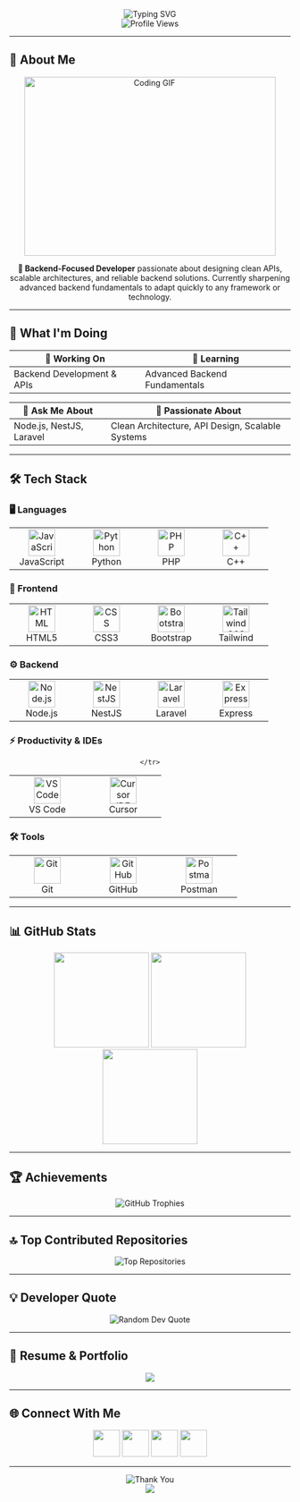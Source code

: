 <!-- Typing SVG Header -->
<div align="center">
  <img src="https://readme-typing-svg.herokuapp.com?font=Fira+Code&weight=600&size=32&pause=1000&color=8B5CF6&center=true&vCenter=true&width=950&height=100&lines=👋+Hey,+I'm+Faizul+Islam+Bhuiyan+(Bitto);🔥+Backend-Focused+Dev;🚀+Node.js+%7C+NestJS+%7C+Laravel;✨+Welcome+to+my+GitHub+Profile!" alt="Typing SVG" />
</div>

<!-- Profile Views -->
<div align="center">
  <img src="https://komarev.com/ghpvc/?username=faizul-bitto&label=Profile%20views&color=8B5CF6&style=for-the-badge" alt="Profile Views" />
</div>

---

## 🚀 About Me  

<div align="center">
  <img src="https://i.giphy.com/media/qgQUggAC3Pfv687qPC/giphy.gif" width="450" height="320" alt="Coding GIF"/>
</div>

<div align="center">
  <p><strong>🎯 Backend-Focused Developer</strong> passionate about designing clean APIs, scalable architectures, and reliable backend solutions. Currently sharpening advanced backend fundamentals to adapt quickly to any framework or technology.</p>
</div>

---

## 🎯 What I'm Doing  

<div align="center">

| 🔭 Working On | 🌱 Learning |
|---------------|-------------|
| Backend Development & APIs | Advanced Backend Fundamentals |

| 💬 Ask Me About | 🎨 Passionate About |
|-----------------|----------------------|
| Node.js, NestJS, Laravel | Clean Architecture, API Design, Scalable Systems |

</div>

---

## 🛠️ Tech Stack  

### 🖥️ Languages  
<div align="center">
  <table>
    <tr>
      <td align="center" width="100">
        <img src="https://skillicons.dev/icons?i=js" width="48" height="48" alt="JavaScript"/><br>JavaScript
      </td>
      <td align="center" width="100">
        <img src="https://skillicons.dev/icons?i=python" width="48" height="48" alt="Python"/><br>Python
      </td>
      <td align="center" width="100">
        <img src="https://skillicons.dev/icons?i=php" width="48" height="48" alt="PHP"/><br>PHP
      </td>
      <td align="center" width="100">
        <img src="https://skillicons.dev/icons?i=cpp" width="48" height="48" alt="C++"/><br>C++
      </td>
    </tr>
  </table>
</div>

### 🎨 Frontend  
<div align="center">
  <table>
    <tr>
      <td align="center" width="100">
        <img src="https://skillicons.dev/icons?i=html" width="48" height="48" alt="HTML"/><br>HTML5
      </td>
      <td align="center" width="100">
        <img src="https://skillicons.dev/icons?i=css" width="48" height="48" alt="CSS"/><br>CSS3
      </td>
      <td align="center" width="100">
        <img src="https://skillicons.dev/icons?i=bootstrap" width="48" height="48" alt="Bootstrap"/><br>Bootstrap
      </td>
      <td align="center" width="100">
        <img src="https://skillicons.dev/icons?i=tailwind" width="48" height="48" alt="TailwindCSS"/><br>Tailwind
      </td>
    </tr>
  </table>
</div>

### ⚙️ Backend  
<div align="center">
  <table>
    <tr>
      <td align="center" width="100">
        <img src="https://skillicons.dev/icons?i=nodejs" width="48" height="48" alt="Node.js"/><br>Node.js
      </td>
      <td align="center" width="100">
        <img src="https://skillicons.dev/icons?i=nestjs" width="48" height="48" alt="NestJS"/><br>NestJS
      </td>
      <td align="center" width="100">
        <img src="https://skillicons.dev/icons?i=laravel" width="48" height="48" alt="Laravel"/><br>Laravel
      </td>
      <td align="center" width="100">
        <img src="https://skillicons.dev/icons?i=express" width="48" height="48" alt="Express"/><br>Express
      </td>
    </tr>
  </table>
</div>

### ⚡ Productivity & IDEs  
<div align="center">
  <table>
    <tr>
      <td align="center" width="120">
        <img src="https://registry.npmmirror.com/@lobehub/icons-static-png/latest/files/dark/cursor.png" width="48" height="48" alt="VS Code"/><br>VS Code
      </td>
      <td align="center" width="120">
  <img src="https://img.utdstc.com/icon/a2c/de1/a2cde158af82ba714c9c50acfb13b930312e231596805f4a1a9d7ec6d8059dba:200" width="48" height="48" alt="Cursor IDE"/><br>Cursor
</td>

    </tr>
  </table>
</div>

### 🛠️ Tools  
<div align="center">
  <table>
    <tr>
      <td align="center" width="120">
        <img src="https://skillicons.dev/icons?i=git" width="48" height="48" alt="Git"/><br>Git
      </td>
      <td align="center" width="120">
        <img src="https://skillicons.dev/icons?i=github" width="48" height="48" alt="GitHub"/><br>GitHub
      </td>
      <td align="center" width="120">
        <img src="https://skillicons.dev/icons?i=postman" width="48" height="48" alt="Postman"/><br>Postman
      </td>
    </tr>
  </table>
</div>

---

## 📊 GitHub Stats  

<div align="center">
  <img src="https://github-readme-stats.vercel.app/api?username=Faizul-Bitto&show_icons=true&theme=tokyonight&hide_border=true&bg_color=0D1117&title_color=8B5CF6&icon_color=8B5CF6&text_color=FFFFFF&count_private=true" height="170" />  
  <img src="https://github-readme-streak-stats.herokuapp.com/?user=Faizul-Bitto&theme=tokyonight&hide_border=true&background=0D1117&stroke=8B5CF6&ring=8B5CF6&fire=8B5CF6&currStreakNum=FFFFFF&currStreakLabel=8B5CF6&sideNums=FFFFFF&sideLabels=8B5CF6&dates=8B5CF6" height="170" />  
  <img src="https://github-readme-stats.vercel.app/api/top-langs/?username=Faizul-Bitto&layout=compact&theme=tokyonight&hide_border=true&bg_color=0D1117&title_color=8B5CF6&text_color=FFFFFF&langs_count=8" height="170" />
</div>

---

## 🏆 Achievements  

<div align="center">
  <img src="https://github-profile-trophy.vercel.app/?username=Faizul-Bitto&theme=discord&no-frame=true&margin-w=8&row=1&column=7" alt="GitHub Trophies"/>
</div>

---

## 🔝 Top Contributed Repositories  

<div align="center">
  <img src="https://github-contributor-stats.vercel.app/api?username=Faizul-Bitto&limit=5&theme=dark&combine_all_yearly_contributions=true&hide_border=true" alt="Top Repositories"/>
</div>

---

## 💡 Developer Quote  

<div align="center">
  <img src="https://quotes-github-readme.vercel.app/api?type=horizontal&theme=radical" alt="Random Dev Quote"/>
</div>

---

## 📄 Resume & Portfolio  

<div align="center">
  <a href="https://drive.google.com/file/d/1cZZoqCzeIqE54gmi5TFYW1wSeXUT1t0X/view?usp=drive_link" target="_blank">
    <img src="https://img.shields.io/badge/📄_View_My_Resume-FF6C37?style=for-the-badge&logo=googledrive&logoColor=white" />
  </a>
</div>

---

## 🌐 Connect With Me  

<div align="center">
  <a href="https://www.linkedin.com/in/faizul-bitto/" target="_blank"><img src="https://skillicons.dev/icons?i=linkedin" width="48" height="48" /></a>
  <a href="mailto:fibhuyanbitto06@gmail.com" target="_blank"><img src="https://skillicons.dev/icons?i=gmail" width="48" height="48" /></a>
  <a href="https://github.com/Faizul-Bitto" target="_blank"><img src="https://skillicons.dev/icons?i=github" width="48" height="48" /></a>
  <a href="https://twitter.com/faizul_bitto" target="_blank"><img src="https://skillicons.dev/icons?i=twitter" width="48" height="48" /></a>
</div>

---

<div align="center">
  <img src="https://readme-typing-svg.herokuapp.com?font=Fira+Code&weight=600&size=22&pause=1000&color=8B5CF6&center=true&vCenter=true&width=700&height=60&lines=Thanks+for+visiting!+😊;Let's+build+something+amazing+together+🚀;Excited+to+collaborate+on+awesome+projects+💻" alt="Thank You"/>
</div>

<div align="center">
  <img src="https://img.shields.io/badge/Made%20with%20❤️%20by%20Faizul%20Bitto-8B5CF6?style=for-the-badge" />
</div>
